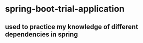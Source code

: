 # spring-boot-trial-application

## used to practice my knowledge of different dependencies in spring

